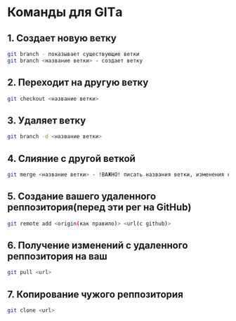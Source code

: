 # Команды для GITа

## 1. Создает новую ветку

```sh
git branch - показывает существующие ветки
git branch <название ветки> - создает ветку
```

## 2. Переходит на другую ветку

```sh
git checkout <название ветки>
```

## 3. Удаляет ветку

```sh
git branch -d <название ветки> 
```

## 4. Слияние с другой веткой

```sh
git merge <название ветки> - !ВАЖНО! писать названия ветки, изменения которой вы хотите применить на ветку, в которой СЕЙЧАС находитесь
```

## 5. Создание вашего удаленного реппозитория(перед эти рег на GitHub)

```sh
git remote add <origin(как правило)> <url(с github)>
```

## 6. Получение изменений с удаленного реппозитория на ваш

```sh
git pull <url>
```

## 7. Копирование чужого реппозитория

```sh
git clone <url>
```